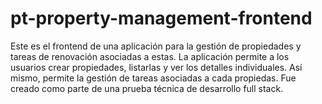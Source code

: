 # pt-property-management-frontend
Este es el frontend de una aplicación para la gestión de propiedades y tareas de renovación asociadas a estas. La aplicación permite a los usuarios crear propiedades, listarlas y ver los detalles individuales. Así mismo, permite la gestión de tareas asociadas a cada propiedas. Fue creado como parte de una prueba técnica de desarrollo full stack.
